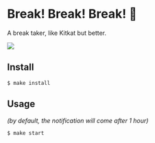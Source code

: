 # Break! Break! Break! 🍵

A break taker, like Kitkat but better.

<img src="https://raw.github.com/kud/break-break-break/master/preview.jpg">

## Install

```
$ make install
```

## Usage

_(by default, the notification will come after 1 hour)_

```
$ make start
```

